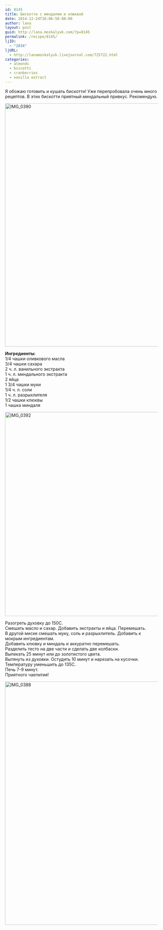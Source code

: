 ```yaml
---
id: 8145
title: Бискотти с миндалем и клюквой
date: 2014-12-24T16:06:50-08:00
author: lana
layout: post
guid: http://lana.moskalyuk.com/?p=8145
permalink: /recipe/8145/
ljID:
  - "2834"
ljURL:
  - http://lanamoskalyuk.livejournal.com/725722.html
categories:
  - almonds
  - biscotti
  - cranberries
  - vanilla extract
---
```

Я обожаю готовить и кушать бискотти! Уже перепробовала очень много рецептов. В этих бискотти приятный миндальный привкус. Рекомендую.

<img loading="lazy" src="https://farm8.staticflickr.com/7512/16090492872_ff66c56bc3_c.jpg" alt="IMG_0390" width="534" height="800" /> 

**Ингредиенты**:  
1/4 чашки оливкового масла  
3/4 чашки сахара  
2 ч. л. ванильного экстракта  
1 ч. л. миндального экстракта  
2 яйца  
1 3/4 чашки муки  
1/4 ч. л. соли  
1 ч. л. разрыхлителя  
1/2 чашки клюквы  
1 чашка миндаля

<img loading="lazy" src="https://farm8.staticflickr.com/7561/15903926180_b0b024690c_c.jpg" alt="IMG_0392" width="800" height="671" /> 

Разогреть духовку до 150С.  
Смешать масло и сахар. Добавить экстракты и яйца. Перемешать.  
В другой миске смешать муку, соль и разрыхлитель. Добавить к мокрым ингредиентам.  
Добавить клювку и миндаль и аккуратно перемешать.  
Разделить тесто на две части и сделать две колбаски.  
Выпекать 25 минут или до золотистого цвета.  
Вытянуть из духовки. Остудить 10 минут и нарезать на кусочки.  
Температуру уменьшить до 135С.  
Печь 7-9 минут.  
Приятного чаепития!

<img loading="lazy" src="https://farm8.staticflickr.com/7501/16091210195_7458192855_c.jpg" alt="IMG_0388" width="534" height="800" />
